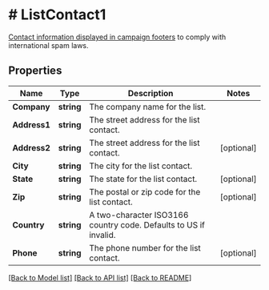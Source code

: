 # # ListContact1
[Contact information displayed in campaign footers](https://mailchimp.com/help/about-campaign-footers/) to comply with international spam laws.

## Properties 


Name | Type | Description | Notes
------------ | ------------- | ------------- | -------------
**Company**| **string** | The company name for the list.  |
**Address1**| **string** | The street address for the list contact.  |
**Address2**| **string** | The street address for the list contact.  | [optional]
**City**| **string** | The city for the list contact.  |
**State**| **string** | The state for the list contact.  | [optional]
**Zip**| **string** | The postal or zip code for the list contact.  | [optional]
**Country**| **string** | A two-character ISO3166 country code. Defaults to US if invalid.  |
**Phone**| **string** | The phone number for the list contact.  | [optional]


[[Back to Model list]](../../README.md#models) [[Back to API list]](../../README.md#endpoints) [[Back to README]](../../README.md)

